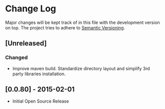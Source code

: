 # Change Log
Major changes will be kept track of in this file with the development version on top.
The project tries to adhere to [Semantic Versioning](http://semver.org/).

## [Unreleased]
### Changed
- Improve maven build. Standardize directory layout and simplify 3rd party libraries installation.

## [0.0.80] - 2015-02-01
- Initial Open Source Release